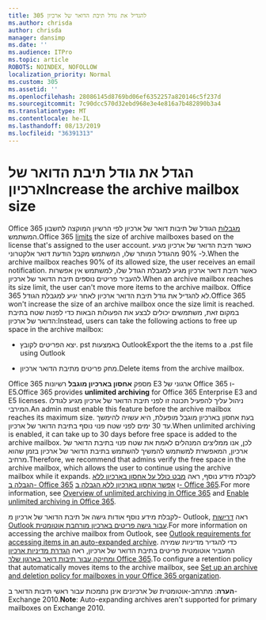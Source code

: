 ```yaml
---
title: 305 להגדיל את גודל תיבת הדואר של ארכיון
ms.author: chrisda
author: chrisda
manager: dansimp
ms.date: ''
ms.audience: ITPro
ms.topic: article
ROBOTS: NOINDEX, NOFOLLOW
localization_priority: Normal
ms.custom: 305
ms.assetid: ''
ms.openlocfilehash: 28086145d8769bd06ef6352257a820146c5f237d
ms.sourcegitcommit: 7c90dcc570d32ebd968e3e4e816a7b482890b3a4
ms.translationtype: MT
ms.contentlocale: he-IL
ms.lasthandoff: 08/13/2019
ms.locfileid: "36391313"
---
```

# <a name="increase-the-archive-mailbox-size"></a><span data-ttu-id="0439f-102">הגדל את גודל תיבת הדואר של ארכיון</span><span class="sxs-lookup"><span data-stu-id="0439f-102">Increase the archive mailbox size</span></span>

<span data-ttu-id="0439f-103">Office 365 [מגבלות](https://docs.microsoft.com/office365/servicedescriptions/exchange-online-service-description/exchange-online-limits#mailbox-storage-limits) הגודל של תיבות דואר של ארכיון לפי הרשיון המוקצה לחשבון המשתמש.</span><span class="sxs-lookup"><span data-stu-id="0439f-103">Office 365 [limits](https://docs.microsoft.com/office365/servicedescriptions/exchange-online-service-description/exchange-online-limits#mailbox-storage-limits) the size of archive mailboxes based on the license that's assigned to the user account.</span></span> <span data-ttu-id="0439f-104">כאשר תיבת הדואר של ארכיון מגיע ל- 90% מהגודל המותר שלו, המשתמש מקבל הודעת דואר אלקטרוני.</span><span class="sxs-lookup"><span data-stu-id="0439f-104">When the archive mailbox reaches 90% of its allowed size, the user receives an email notification.</span></span> <span data-ttu-id="0439f-105">כאשר תיבת דואר ארכיון מגיע למגבלת הגודל שלו, למשתמש אין אפשרות להעביר פריטים נוספים תיבת הדואר של ארכיון.</span><span class="sxs-lookup"><span data-stu-id="0439f-105">When an archive mailbox reaches its size limit, the user can't move more items to the archive mailbox.</span></span> <span data-ttu-id="0439f-106">Office 365 לא להגדיל את גודל תיבת הדואר ארכיון לאחר יגיע למגבלת הגודל.</span><span class="sxs-lookup"><span data-stu-id="0439f-106">Office 365 won't increase the size of an archive mailbox once the size limit is reached.</span></span> <span data-ttu-id="0439f-107">במקום זאת, משתמשים יכולים לבצע את הפעולות הבאות כדי לפנות שטח בתיבת הדואר של ארכיון:</span><span class="sxs-lookup"><span data-stu-id="0439f-107">Instead, users can take the following actions to free up space in the archive mailbox:</span></span>

- <span data-ttu-id="0439f-108">יצא הפריטים לקובץ. pst באמצעות Outlook</span><span class="sxs-lookup"><span data-stu-id="0439f-108">Export the the items to a .pst file using Outlook</span></span>

- <span data-ttu-id="0439f-109">מחק פריטים מתיבת הדואר ארכיון.</span><span class="sxs-lookup"><span data-stu-id="0439f-109">Delete items from the archive mailbox.</span></span>

<span data-ttu-id="0439f-110">Office 365 מספק **אחסון בארכיון מוגבל** רשיונות E3 ארגוני של Office 365 ו- E5.</span><span class="sxs-lookup"><span data-stu-id="0439f-110">Office 365 provides **unlimited archiving** for Office 365 Enterprise E3 and E5 licenses.</span></span> <span data-ttu-id="0439f-111">ניהול עליך להפעיל תכונה זו לפני תיבת הדואר של ארכיון מגיע לגודלו המירבי.</span><span class="sxs-lookup"><span data-stu-id="0439f-111">An admin must enable this feature before the archive mailbox reaches its maximum size.</span></span> <span data-ttu-id="0439f-112">בעת אחסון בארכיון מוגבל מופעלת, היא עשויה להימשך עד 30 ימים לפני שטח פנוי נוסף בתיבת הדואר של ארכיון.</span><span class="sxs-lookup"><span data-stu-id="0439f-112">When unlimited archiving is enabled, it can take up to 30 days before free space is added to the archive mailbox.</span></span> <span data-ttu-id="0439f-113">לכן, אנו ממליצים המנהלים לאמת את שטח פנוי בתיבת הדואר של ארכיון, המאפשרת למשתמש להמשיך להשתמש בתיבת הדואר של ארכיון בזמן שהוא מרחיב.</span><span class="sxs-lookup"><span data-stu-id="0439f-113">Therefore, we recommend that admins verify the free space in the archive mailbox, which allows the user to continue using the archive mailbox while it expands.</span></span> <span data-ttu-id="0439f-114">לקבלת מידע נוסף, ראה [מבט כולל על אחסון בארכיון ללא הגבלה ב- Office 365](https://docs.microsoft.com/office365/securitycompliance/unlimited-archiving) ו [אפשר אחסון בארכיון ללא הגבלה ב- Office 365](https://docs.microsoft.com/office365/securitycompliance/enable-unlimited-archiving).</span><span class="sxs-lookup"><span data-stu-id="0439f-114">For more information, see [Overview of unlimited archiving in Office 365](https://docs.microsoft.com/office365/securitycompliance/unlimited-archiving) and [Enable unlimited archiving in Office 365](https://docs.microsoft.com/office365/securitycompliance/enable-unlimited-archiving).</span></span>

<span data-ttu-id="0439f-115">לקבלת מידע נוסף אודות גישה אל תיבת הדואר של ארכיון מ- Outlook, ראה [דרישות Outlook עבור גישה פריטים בארכיון מורחבת אוטומטית](https://docs.microsoft.com/office365/securitycompliance/unlimited-archiving#outlook-requirements-for-accessing-items-in-an-auto-expanded-archive).</span><span class="sxs-lookup"><span data-stu-id="0439f-115">For more information on accessing the archive mailbox from Outlook, see [Outlook requirements for accessing items in an auto-expanded archive](https://docs.microsoft.com/office365/securitycompliance/unlimited-archiving#outlook-requirements-for-accessing-items-in-an-auto-expanded-archive).</span></span> <span data-ttu-id="0439f-116">כדי להגדיר מדיניות שמירה המעביר אוטומטית פריטים בתיבת הדואר של ארכיון, ראה [הגדרת מדיניות ארכיון ומחיקה עבור תיבות דואר בארגון שלך Office 365](https://docs.microsoft.com/office365/securitycompliance/set-up-an-archive-and-deletion-policy-for-mailboxes).</span><span class="sxs-lookup"><span data-stu-id="0439f-116">To configure a retention policy that automatically moves items to the archive mailbox, see [Set up an archive and deletion policy for mailboxes in your Office 365 organization](https://docs.microsoft.com/office365/securitycompliance/set-up-an-archive-and-deletion-policy-for-mailboxes).</span></span>

<span data-ttu-id="0439f-117">**הערה**: מתרחב-אוטומטית של ארכיונים אינן נתמכות עבור ראשי תיבות הדואר ב- Exchange 2010.</span><span class="sxs-lookup"><span data-stu-id="0439f-117">**Note**: Auto-expanding archives aren't supported for primary mailboxes on Exchange 2010.</span></span>
